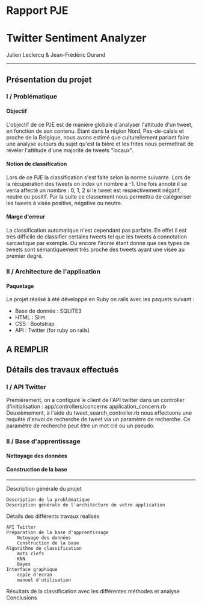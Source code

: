 # Rapport PJE
# Twitter Sentiment Analyzer
Julien Leclercq & Jean-Frédéric Durand

----
## Présentation du projet

### I / Problématique

#### Objectif
L'objectif de ce PJE est de manière globale d'analyser l'attitude d'un tweet, en fonction de son contenu. Étant dans la région Nord, Pas-de-calais et proche de la Belgique, nous avons estimé que culturellement parlant faire une analyse autours du sujet qu'est la bière et les frites nous permettrait de révéler l'attitude d'une majorité de tweets "locaux".

#### Notion de classification
Lors de ce PJE la classification s'est faite selon la norme suivante. Lors de la récupération des tweets on index un nombre à -1.
Une fois annoté il se verra affecté un nombre : 0, 1, 2 si le tweet est respectivement négatif, neutre ou positif.
Par la suite ce classement nous permettra de catégoriser les tweets à visée positive, négative ou neutre.

#### Marge d'erreur
La classification automatique n'est cependant pas parfaite. En effet il est très difficile de classifier certains tweets tel que les tweets à connotation sarcastique par exemple. Ou encore l'ironie étant donné que ces types de tweets sont sémantiquement très proche des tweets ayant une visée au premier degré.

### II / Architecture de l'application

#### Paquetage
Le projet réalisé à été développé en Ruby on rails avec les paquets suivant :

 - Base de donnée : SQLITE3
 - HTML : Slim
 - CSS : Bootstrap
 - API : Twitter (for ruby on rails)

A REMPLIR
----
## Détails des travaux effectués

### I / API Twitter
Premièrement, on a configuré le client de l'API twitter dans un controller d'initialisation : 
app/controllers/concerns application_concern.rb
Deuxièmement, à l'aide du tweet_search_controller.rb nous effectuons une requête d'envoi de recherche de tweet via un paramètre de recherche. Ce paramètre de recherche peut être un mot clé ou un pseudo.

### II / Base d'apprentissage

#### Nettoyage des données

#### Construction de la base

______________________________________________________________________
Description générale du projet

    Description de la problématique
    Description générale de l'architecture de votre application

Détails des différents travaux réalisés

    API Twitter
    Préparation de la base d'apprentissage
        Netoyage des données
        Construction de la base
    Algorithme de classification
        mots clefs
        KNN
        Bayes
    Interface graphique
        copie d'ecran
        manuel d'utilisation

Résultats de la classification avec les différentes méthodes et analyse
Conclusions